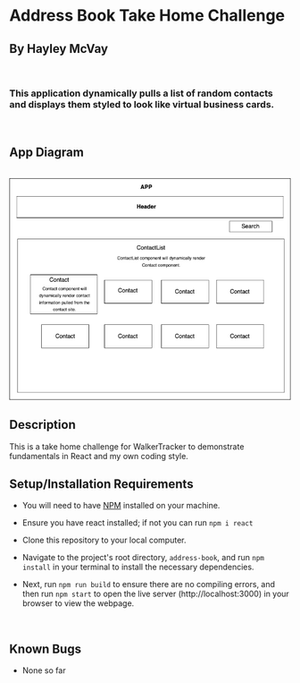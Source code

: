 # Address Book Take Home Challenge


## By Hayley McVay
<br>

### This application dynamically pulls a list of random contacts and displays them styled to look like virtual business cards. 

<br>

## App Diagram

<br>
<img src="address-book-diagram.png" width="auto" />

<br>

## Description

This is a take home challenge for WalkerTracker to demonstrate fundamentals in React and my own coding style.
<br>

## Setup/Installation Requirements

* You will need to have [NPM](https://nodejs.org/en/) installed on your machine.
* Ensure you have react installed; if not you can run `npm i react`

* Clone this repository to your local computer.
* Navigate to the project's root directory, `address-book`, and run `npm install` in your terminal to install the necessary dependencies. 
* Next, run `npm run build` to ensure there are no compiling errors, and then run `npm start` to open the live server (http://localhost:3000) in your browser to view the webpage.

<br>

## Known Bugs

* None so far

<br>
